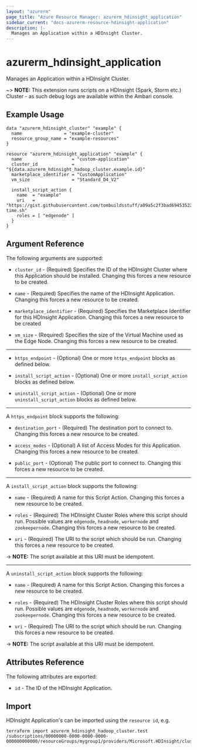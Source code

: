 ```yaml
---
layout: "azurerm"
page_title: "Azure Resource Manager: azurerm_hdinsight_application"
sidebar_current: "docs-azurerm-resource-hdinsight-application"
description: |-
  Manages an Application within a HDInsight Cluster.
---
```


# azurerm_hdinsight_application

Manages an Application within a HDInsight Cluster.

~> **NOTE:** This extension runs scripts on a HDInsight (Spark, Storm etc.) Cluster - as such debug logs are available within the Ambari console.

## Example Usage

```hcl
data "azurerm_hdinsight_cluster" "example" {
  name                = "example-cluster"
  resource_group_name = "example-resources"
}

resource "azurerm_hdinsight_application" "example" {
  name                   = "custom-application"
  cluster_id             = "${data.azurerm_hdinsight_hadoop_cluster.example.id}"
  marketplace_identifier = "CustomApplication"
  vm_size                = "Standard_D4_V2"

  install_script_action {
    name  = "example"
    uri   = "https://gist.githubusercontent.com/tombuildsstuff/a09a5c2f3bad6945352261660d126b6c/raw/d05275103cb2b832691d1ed65115f47803375b25/hammer-time.sh"
    roles = [ "edgenode" ]
  }
}
```

## Argument Reference

The following arguments are supported:

* `cluster_id` - (Required) Specifies the ID of the HDInsight Cluster where this Application should be installed. Changing this forces a new resource to be created.

* `name` - (Required) Specifies the name of the HDInsight Application. Changing this forces a new resource to be created.

* `marketplace_identifier` - (Required) Specifies the Marketplace Identifier for this HDInsight Application. Changing this forces a new resource to be created

* `vm_size` - (Required) Specifies the size of the Virtual Machine used as the Edge Node. Changing this forces a new resource to be created.

---

* `https_endpoint` - (Optional) One or more `https_endpoint` blocks as defined below.

* `install_script_action` - (Optional) One or more `install_script_action` blocks as defined below.

* `uninstall_script_action` - (Optional) One or more `uninstall_script_action` blocks as defined below.

---

A `https_endpoint` block supports the following:

* `destination_port` - (Required) The destination port to connect to. Changing this forces a new resource to be created.

* `access_modes` - (Optional) A list of Access Modes for this Application. Changing this forces a new resource to be created.

* `public_port` - (Optional) The public port to connect to. Changing this forces a new resource to be created.

---

A `install_script_action` block supports the following:

* `name` - (Required) A name for this Script Action. Changing this forces a new resource to be created.

* `roles` - (Required) The HDInsight Cluster Roles where this script should run. Possible values are `edgenode`, `headnode`, `workernode` and `zookeepernode`. Changing this forces a new resource to be created.

* `uri` - (Required) The URI to the script which should be run. Changing this forces a new resource to be created.

-> **NOTE:** The script available at this URI must be idempotent.

---

A `uninstall_script_action` block supports the following:

* `name` - (Required) A name for this Script Action. Changing this forces a new resource to be created.

* `roles` - (Required) The HDInsight Cluster Roles where this script should run. Possible values are `edgenode`, `headnode`, `workernode` and `zookeepernode`. Changing this forces a new resource to be created.

* `uri` - (Required) The URI to the script which should be run. Changing this forces a new resource to be created.

-> **NOTE:** The script available at this URI must be idempotent.


## Attributes Reference

The following attributes are exported:

* `id` - The ID of the HDInsight Application.

## Import

HDInsight Application's can be imported using the `resource id`, e.g.

```shell
terraform import azurerm_hdinsight_hadoop_cluster.test /subscriptions/00000000-0000-0000-0000-000000000000/resourceGroups/mygroup1/providers/Microsoft.HDInsight/clusters/cluster1/applications/application1
```
